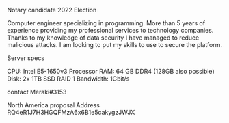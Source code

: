 Notary candidate 2022 Election

Computer engineer specializing in programming. More than 5 years of experience providing my professional services to technology companies.
Thanks to my knowledge of data security I have managed to reduce malicious attacks. I am looking to put my skills to use to secure the platform.

Server specs

CPU: Intel E5-1650v3 Processor
RAM: 64 GB DDR4 (128GB also possible)
Disk: 2x 1TB SSD RAID 1
Bandwidth: 1Gbit/s

contact
Meraki#3153

North America proposal
Address RQ4eR1J7H3HGQFMzA6x6B1e5cakygzJWJX
